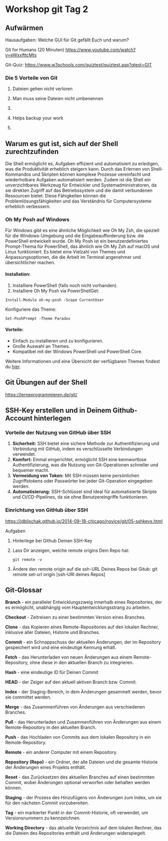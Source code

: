 # Workshop git Tag 2


## Aufwärmen

Hausaufgaben: Welche GUI für Git gefällt Euch und warum?

Git for Humans (20 Minuten) https://www.youtube.com/watch?v=eWxxfttcMts

Git-Quiz: https://www.w3schools.com/quiztest/quiztest.asp?qtest=GIT

### Die 5 Vorteile von Git

1. Dateien gehen nicht verloren

2. Man muss seine Dateien nicht umbenennen

3.

4. Helps backup your work

5.

## Warum es gut ist, sich auf der Shell zurechtzufinden

Die Shell ermöglicht es, Aufgaben effizient und automatisiert zu erledigen, was die Produktivität erheblich steigern kann. Durch das Erlernen von Shell-Kommandos und Skripten können komplexe Prozesse vereinfacht und wiederholbare Aufgaben automatisiert werden. Zudem ist die Shell ein unverzichtbares Werkzeug für Entwickler und Systemadministratoren, da sie direkten Zugriff auf das Betriebssystem und die damit verbundenen Ressourcen bietet. Diese Fähigkeiten können die Problemlösungsfähigkeiten und das Verständnis für Computersysteme erheblich verbessern.

### Oh My Posh auf Windows

Für Windows gibt es eine ähnliche Möglichkeit wie Oh My Zsh, die speziell für die Windows-Umgebung und die Eingabeaufforderung bzw. die PowerShell entwickelt wurde. Oh My Posh ist ein benutzerdefiniertes Prompt-Thema für PowerShell, das ähnlich wie Oh My Zsh auf macOS und Linux funktioniert. Es bietet eine Vielzahl von Themes und Anpassungsoptionen, die die Arbeit im Terminal angenehmer und übersichtlicher machen.

#### Installation:

1.  Installiere PowerShell (falls noch nicht vorhanden).
2.  Installiere Oh My Posh via PowerShellGet:

```
Install-Module oh-my-posh -Scope CurrentUser
```

Konfiguriere das Theme:

```
Set-PoshPrompt -Theme Paradox
```

#### Vorteile:

-   Einfach zu installieren und zu konfigurieren.
-   Große Auswahl an Themes.
-   Kompatibel mit der Windows PowerShell und PowerShell Core.

Weitere Informationen und eine Übersicht der verfügbaren Themes findest du [hier](https://ohmyposh.dev/docs/themes).



## Git Übungen auf der Shell

https://lerneprogrammieren.de/git/



## SSH-Key erstellen und in Deinem Github-Account hinterlegen

### Vorteile der Nutzung von GitHub über SSH

1.  **Sicherheit:** SSH bietet eine sichere Methode zur Authentifizierung und Verbindung mit GitHub, indem es verschlüsselte Verbindungen verwendet.
2.  **Komfort:** Einmal eingerichtet, ermöglicht SSH eine kennwortlose Authentifizierung, was die Nutzung von Git-Operationen schneller und bequemer macht.
3.  **Vermeidung von Token:** Mit SSH müssen keine persönlichen Zugriffstokens oder Passwörter bei jeder Git-Operation eingegeben werden.
4.  **Automatisierung:** SSH-Schlüssel sind ideal für automatisierte Skripte und CI/CD-Pipelines, da sie ohne Benutzereingriffe funktionieren.

### Einrichtung von GitHub über SSH

https://jdblischak.github.io/2014-09-18-chicago/novice/git/05-sshkeys.html

Aufgaben

1.   Hinterlege bei Github Deinen SSH-Key

2.   Lass Dir anzeigen, welche remote origins Dein Repo hat: 

     `git remote -v`

3.   Ändere den remote origin auf die ssh-URL Deines Repos bei Gitub: git remote set-url origin [ssh-URl deines Repos]





## Git-Glossar

**Branch** - ein paralleler Entwicklungszweig innerhalb eines Repositories, der es ermöglicht, unabhängig vom Hauptentwicklungsstrang zu arbeiten.

**Checkout** - Zeitreisen zu einer bestimmten Version eines Branches.

**Clone** - das Kopieren eines Remote-Repositories auf den lokalen Rechner, inklusive aller Dateien, Historie und Branches.

**Commit** - ein Schnappschuss der aktuellen Änderungen, der im Repository gespeichert wird und eine eindeutige Kennung erhält.

**Fetch** - das Herunterladen von neuen Änderungen aus einem Remote-Repository, ohne diese in den aktuellen Branch zu integrieren.

**Hash** - eine eindeutige ID für Deinen Commit

**HEAD** - der Zeiger auf den aktuell aktiven Branch bzw. Commit.

**Index** - der Staging-Bereich, in dem Änderungen gesammelt werden, bevor sie committet werden.

**Merge** - das Zusammenführen von Änderungen aus verschiedenen Branches.

**Pull** - das Herunterladen und Zusammenführen von Änderungen aus einem Remote-Repository in den aktuellen Branch.

**Push** - das Hochladen von Commits aus dem lokalen Repository in ein Remote-Repository.

**Remote** - ein anderer Computer mit einem Repository.

**Repository (Repo)** - ein Ordner, der alle Dateien und die gesamte Historie der Änderungen eines Projekts enthält.

**Reset** - das Zurücksetzen des aktuellen Branches auf einen bestimmten Commit, wobei Änderungen optional verworfen oder behalten werden können.

**Staging** - der Prozess des Hinzufügens von Änderungen zum Index, um sie für den nächsten Commit vorzubereiten.

**Tag** - ein markierter Punkt in der Commit-Historie, oft verwendet, um Versionsnummern zu kennzeichnen.

**Working Directory** - das aktuelle Verzeichnis auf dem lokalen Rechner, das die Dateien des Repositories enthält und Änderungen widerspiegelt.
